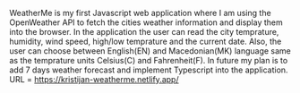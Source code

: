 WeatherMe is my first Javascript web application where I am using the OpenWeather API to fetch the cities weather information and display them into the browser.
In the application the user can read the city temprature, humidity, wind speed, high/low temprature and the current date. Also, the user can choose between 
English(EN) and Macedonian(MK) language same as the temprature units Celsius(C) and Fahrenheit(F). In future my plan is to add 7 days weather forecast and 
implement Typescript into the application.
URL = https://kristijan-weatherme.netlify.app/
